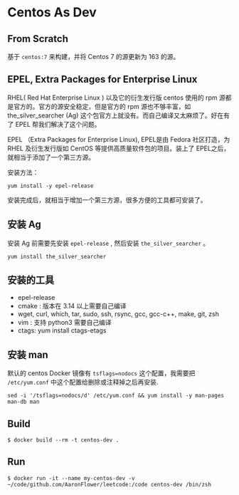 # Centos As Dev

## From Scratch

基于 `centos:7` 来构建，并将 Centos 7 的源更新为 163 的源。

## EPEL, Extra Packages for Enterprise Linux

RHEL( Red Hat Enterprise Linux ) 以及它的衍生发行版 centos 使用的 rpm 源都是官方的。官方的源安全稳定，但是官方的 rpm 源也不够丰富，如 the_silver_searcher (Ag) 这个包官方上就没有。而自己编译又太麻烦了。好在有了 EPEL 帮我们解决了这个问题。

EPEL （Extra Packages for Enterprise Linux), EPEL是由 Fedora 社区打造，为 RHEL 及衍生发行版如 CentOS 等提供高质量软件包的项目。装上了 EPEL之后，就相当于添加了一个第三方源。

安装方法：

```
yum install -y epel-release
```

安装完成后，就相当于增加一个第三方源，很多方便的工具都可安装了。


## 安装 Ag

安装 Ag 前需要先安装 `epel-release` , 然后安装 `the_silver_searcher` 。

```
yum install the_silver_searcher
```

## 安装的工具

- epel-release
- cmake : 版本在 3.14 以上需要自己编译
- wget, curl, which, tar, sudo, ssh, rsync, gcc, gcc-c++, make, git, zsh
- vim : 支持 python3 需要自己编译
- ctags: yum install ctags-etags

## 安装 man

默认的 centos Docker 镜像有 `tsflags=nodocs` 这个配置，我需要把 `/etc/yum.conf` 中这个配置给删除或注释掉之后再安装.

```
sed -i '/tsflags=nodocs/d' /etc/yum.conf && yum install -y man-pages man-db man
```
## Build

```
$ docker build --rm -t centos-dev .
```


## Run

```
$ docker run -it --name my-centos-dev -v ~/code/github.com/AaronFlower/leetcode:/code centos-dev /bin/zsh

```

